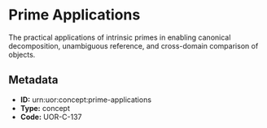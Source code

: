 # Prime Applications

The practical applications of intrinsic primes in enabling canonical decomposition, unambiguous reference, and cross-domain comparison of objects.

## Metadata

- **ID:** urn:uor:concept:prime-applications
- **Type:** concept
- **Code:** UOR-C-137
